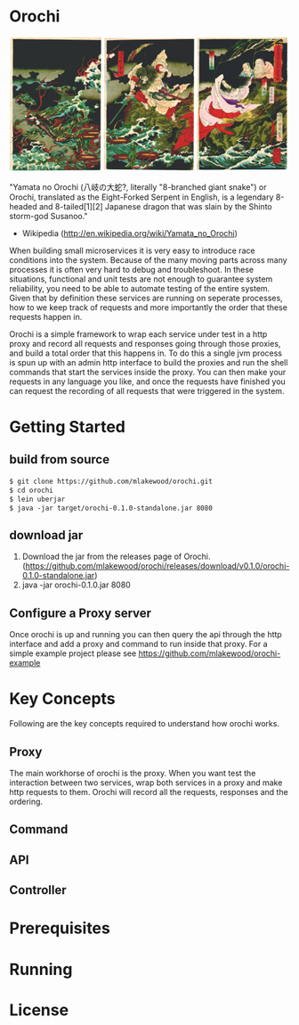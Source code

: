 # Orochi
<img src="https://raw.githubusercontent.com/mlakewood/orochi/master/YamataNoOrochi.jpg"
title="Yamata No Orochi"/>

"Yamata no Orochi (八岐の大蛇?, literally "8-branched giant snake") or Orochi, translated as the Eight-Forked Serpent in English, is a legendary 8-headed and 8-tailed[1][2] Japanese dragon that was slain by the Shinto storm-god Susanoo."
 - Wikipedia (http://en.wikipedia.org/wiki/Yamata_no_Orochi)

When building small microservices it is very easy to introduce race conditions into the system. Because of the many moving parts across many processes it is often very hard to debug and troubleshoot. In these situations, functional and unit tests are not enough to guarantee system reliability, you need to be able to automate testing of the entire system. Given that by definition these services are running on seperate processes, how to we keep track of requests and more importantly the order that these requests happen in.

Orochi is a simple framework to wrap each service under test in a http proxy and record all requests and responses going through those proxies, and build a total order that this happens in. To do this a single jvm process is spun up with an admin http interface to build the proxies and run the shell commands that start the services inside the proxy. You can then make your requests in any language you like, and once the requests have finished you can request the recording of all requests that were triggered in the system.

# Getting Started

## build from source

```
$ git clone https://github.com/mlakewood/orochi.git
$ cd orochi
$ lein uberjar
$ java -jar target/orochi-0.1.0-standalone.jar 8080
```

## download jar

1. Download the jar from the releases page of Orochi. (https://github.com/mlakewood/orochi/releases/download/v0.1.0/orochi-0.1.0-standalone.jar)
2. java -jar orochi-0.1.0.jar 8080

## Configure a Proxy server

Once orochi is up and running you can then query the api through the http interface and add a proxy and command to run inside that proxy. For a simple example project please see https://github.com/mlakewood/orochi-example




# Key Concepts
Following are the key concepts required to understand how orochi works.

## Proxy
The main workhorse of orochi is the proxy. When you want test the interaction between two services, wrap both services in a proxy and make http requests to them. Orochi will record all the requests, responses and the ordering. 

## Command

## API

## Controller


# Prerequisites

# Running


# License

